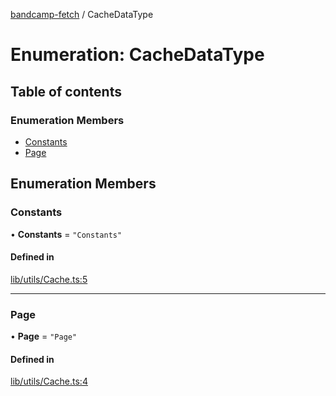[bandcamp-fetch](../README.md) / CacheDataType

# Enumeration: CacheDataType

## Table of contents

### Enumeration Members

- [Constants](CacheDataType.md#constants)
- [Page](CacheDataType.md#page)

## Enumeration Members

### Constants

• **Constants** = ``"Constants"``

#### Defined in

[lib/utils/Cache.ts:5](https://github.com/patrickkfkan/bandcamp-fetch/blob/eace49c/src/lib/utils/Cache.ts#L5)

___

### Page

• **Page** = ``"Page"``

#### Defined in

[lib/utils/Cache.ts:4](https://github.com/patrickkfkan/bandcamp-fetch/blob/eace49c/src/lib/utils/Cache.ts#L4)
